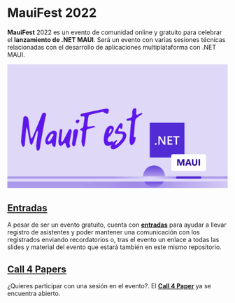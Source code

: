 # MauiFest 2022

**MauiFest** 2022 es un evento de comunidad online y gratuito para celebrar el **lanzamiento de .NET MAUI**. Será un evento con varias sesiones técnicas relacionadas con el desarrollo de aplicaciones multiplataforma con .NET MAUI.

![MauiFest](images/mauifest.png)

## [Entradas](https://www.eventbrite.es/e/entradas-mauifest-2022-312817945897)

A pesar de ser un evento gratuito, cuenta con **[entradas](https://www.eventbrite.es/e/entradas-mauifest-2022-312817945897)** para ayudar a llevar registro de asistentes y poder mantener una comunicación con los registrados enviando recordatorios o, tras el evento un enlace a todas las slides y material del evento que estará también en este mismo repositorio.

## [Call 4 Papers](https://sessionize.com/mauifest/)

¿Quieres participar con una sesión en el evento?. El **[Call 4 Paper](https://sessionize.com/mauifest/)** ya se encuentra abierto.